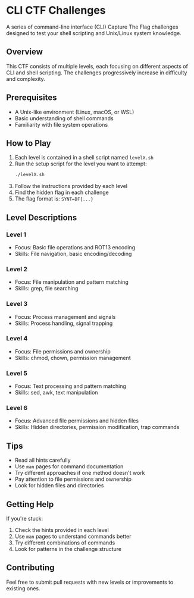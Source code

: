 # CLI CTF Challenges

A series of command-line interface (CLI) Capture The Flag challenges designed to test your shell scripting and Unix/Linux system knowledge.

## Overview

This CTF consists of multiple levels, each focusing on different aspects of CLI and shell scripting. The challenges progressively increase in difficulty and complexity.

## Prerequisites

- A Unix-like environment (Linux, macOS, or WSL)
- Basic understanding of shell commands
- Familiarity with file system operations

## How to Play

1. Each level is contained in a shell script named `levelX.sh`
2. Run the setup script for the level you want to attempt:
   ```bash
   ./levelX.sh
   ```
3. Follow the instructions provided by each level
4. Find the hidden flag in each challenge
5. The flag format is: `SYNT=DF{...}`

## Level Descriptions

### Level 1
- Focus: Basic file operations and ROT13 encoding
- Skills: File navigation, basic encoding/decoding

### Level 2
- Focus: File manipulation and pattern matching
- Skills: grep, file searching

### Level 3
- Focus: Process management and signals
- Skills: Process handling, signal trapping

### Level 4
- Focus: File permissions and ownership
- Skills: chmod, chown, permission management

### Level 5
- Focus: Text processing and pattern matching
- Skills: sed, awk, text manipulation

### Level 6
- Focus: Advanced file permissions and hidden files
- Skills: Hidden directories, permission modification, trap commands

## Tips

- Read all hints carefully
- Use `man` pages for command documentation
- Try different approaches if one method doesn't work
- Pay attention to file permissions and ownership
- Look for hidden files and directories

## Getting Help

If you're stuck:
1. Check the hints provided in each level
2. Use `man` pages to understand commands better
3. Try different combinations of commands
4. Look for patterns in the challenge structure

## Contributing

Feel free to submit pull requests with new levels or improvements to existing ones.



